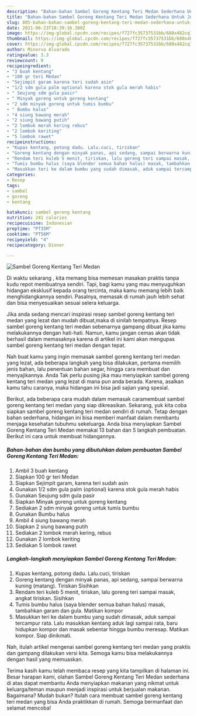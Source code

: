 ```yaml
---
description: "Bahan-bahan Sambel Goreng Kentang Teri Medan Sederhana Untuk Jualan"
title: "Bahan-bahan Sambel Goreng Kentang Teri Medan Sederhana Untuk Jualan"
slug: 805-bahan-bahan-sambel-goreng-kentang-teri-medan-sederhana-untuk-jualan
date: 2021-06-23T18:39:16.380Z
image: https://img-global.cpcdn.com/recipes/f727fc35737531bb/680x482cq70/sambel-goreng-kentang-teri-medan-foto-resep-utama.jpg
thumbnail: https://img-global.cpcdn.com/recipes/f727fc35737531bb/680x482cq70/sambel-goreng-kentang-teri-medan-foto-resep-utama.jpg
cover: https://img-global.cpcdn.com/recipes/f727fc35737531bb/680x482cq70/sambel-goreng-kentang-teri-medan-foto-resep-utama.jpg
author: Minerva Alvarado
ratingvalue: 3.3
reviewcount: 9
recipeingredient:
- "3 buah kentang"
- "100 gr teri Medan"
- "Sejimpit garam karena teri sudah asin"
- "1/2 sdm gula palm optional karena stok gula merah habis"
- " Seujung sdm gula pasir"
- " Minyak goreng untuk goreng kentang"
- "2 sdm minyak goreng untuk tumis bumbu"
- " Bumbu halus"
- "4 siung bawang merah"
- "2 siung bawang putih"
- "2 lombok merah kering rebus"
- "2 lombok keriting"
- "5 lombok rawet"
recipeinstructions:
- "Kupas kentang, potong dadu. Lalu.cuci, tiriskan"
- "Goreng kentang dengan minyak panas, api sedang, sampai berwarna kuning (matang). Tiriskan Sisihkan"
- "Rendam teri kuleb 5 menit, tiriskan, lalu goreng teri sampai masak, angkat tiriskan. Sisihkan"
- "Tumis bumbu halus (saya blender semua bahan halus) masak, tambahkan garam dan gula. Matikan kompor"
- "Masukkan teri ke dalam bumbu yang sudah dimasak, aduk sampai tercampur rata. Lalu masukkan kentang aduk lagi sampai rata, baru hidupkan kompor dan masak sebentar hingga bumbu meresap. Matikan kompor. Siap dinikmati."
categories:
- Resep
tags:
- sambel
- goreng
- kentang

katakunci: sambel goreng kentang 
nutrition: 241 calories
recipecuisine: Indonesian
preptime: "PT35M"
cooktime: "PT56M"
recipeyield: "4"
recipecategory: Dinner

---
```



![Sambel Goreng Kentang Teri Medan](https://img-global.cpcdn.com/recipes/f727fc35737531bb/680x482cq70/sambel-goreng-kentang-teri-medan-foto-resep-utama.jpg)

Di waktu  sekarang , kita memang bisa memesan masakan praktis tanpa kudu repot membuatnya sendiri. Tapi, bagi kamu yang mau menyuguhkan hidangan eksklusif kepada orang tercinta, maka kamu memang lebih baik menghidangkannya sendiri. Pasalnya, memasak di rumah jauh lebih sehat dan bisa menyesuaikan sesuai selera keluarga.

Jika anda sedang mencari inspirasi resep sambel goreng kentang teri medan yang lezat dan mudah dibuat,maka di sinilah tempatnya. Resep sambel goreng kentang teri medan  sebenarnya gampang dibuat jika kamu melakukannya dengan hati-hati. Namun, kamu jangan cemas akan tidak berhasil dalam memasaknya 
karena di artikel ini kami akan mengupas sambel goreng kentang teri medan dengan tepat.  



Nah buat kamu yang ingin memasak sambel goreng kentang teri medan yang lezat, ada beberapa langkah yang bisa dilakukan, pertama memilih jenis bahan, lalu penentuan bahan segar, hingga cara membuat dan menyajikannya. Anda Tak perlu pusing jika mau menyiapkan sambel goreng kentang teri medan yang lezat di mana pun anda berada. Karena, asalkan kamu  tahu caranya, maka hidangan ini bisa jadi sajian yang spesial.

Berikut, ada beberapa cara mudah dalam memasak caramembuat sambel goreng kentang teri medan yang siap dikreasikan. Sekarang, yuk kita coba siapkan sambel goreng kentang teri medan sendiri di rumah. Tetap dengan bahan sederhana, hidangan ini bisa memberi manfaat dalam membantu menjaga kesehatan tubuhmu sekeluarga. Anda bisa menyiapkan Sambel Goreng Kentang Teri Medan memakai 13 bahan dan 5 langkah pembuatan. Berikut ini cara untuk membuat hidangannya.

<!--inarticleads1-->

##### Bahan-bahan dan bumbu yang dibutuhkan dalam pembuatan Sambel Goreng Kentang Teri Medan:

1. Ambil 3 buah kentang
1. Siapkan 100 gr teri Medan
1. Siapkan Sejimpit garam, karena teri sudah asin
1. Gunakan 1/2 sdm gula palm (optional) karena stok gula merah habis
1. Gunakan  Seujung sdm gula pasir
1. Siapkan  Minyak goreng untuk goreng kentang
1. Sediakan 2 sdm minyak goreng untuk tumis bumbu
1. Gunakan  Bumbu halus
1. Ambil 4 siung bawang merah
1. Siapkan 2 siung bawang putih
1. Sediakan 2 lombok merah kering, rebus
1. Gunakan 2 lombok keriting
1. Sediakan 5 lombok rawet




<!--inarticleads2-->

##### Langkah-langkah menyiapkan Sambel Goreng Kentang Teri Medan:

1. Kupas kentang, potong dadu. Lalu.cuci, tiriskan
1. Goreng kentang dengan minyak panas, api sedang, sampai berwarna kuning (matang). Tiriskan Sisihkan
1. Rendam teri kuleb 5 menit, tiriskan, lalu goreng teri sampai masak, angkat tiriskan. Sisihkan
1. Tumis bumbu halus (saya blender semua bahan halus) masak, tambahkan garam dan gula. Matikan kompor
1. Masukkan teri ke dalam bumbu yang sudah dimasak, aduk sampai tercampur rata. Lalu masukkan kentang aduk lagi sampai rata, baru hidupkan kompor dan masak sebentar hingga bumbu meresap. Matikan kompor. Siap dinikmati.




Nah, itulah artikel mengenai  sambel goreng kentang teri medan  yang praktis dan gampang dilakukan versi kita. Semoga kamu bisa melakukannya dengan hasil yang memuaskan. 

Terima kasih kamu telah membaca resep yang kita tampilkan di halaman ini. Besar harapan kami, olahan  Sambel Goreng Kentang Teri Medan sederhana di atas dapat membantu Anda menyiapkan makanan yang nikmat untuk keluarga/teman maupun menjadi inspirasi untuk berjualan makanan. Bagaimana? Mudah bukan? Itulah cara membuat sambel goreng kentang teri medan yang bisa Anda praktikkan di rumah. Semoga bermanfaat dan selamat mencoba!

